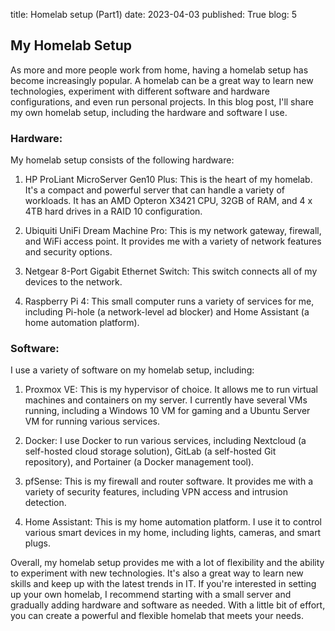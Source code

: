 title: Homelab setup (Part1)
date: 2023-04-03
published: True
blog: 5

## My Homelab Setup   

As more and more people work from home, having a homelab setup has become increasingly popular. A homelab can be a great way to learn new technologies, experiment with different software and hardware configurations, and even run personal projects. In this blog post, I'll share my own homelab setup, including the hardware and software I use.

### Hardware: 
My homelab setup consists of the following hardware:

1.  HP ProLiant MicroServer Gen10 Plus: This is the heart of my homelab. It's a compact and powerful server that can handle a variety of workloads. It has an AMD Opteron X3421 CPU, 32GB of RAM, and 4 x 4TB hard drives in a RAID 10 configuration.
    
2.  Ubiquiti UniFi Dream Machine Pro: This is my network gateway, firewall, and WiFi access point. It provides me with a variety of network features and security options.
    
3.  Netgear 8-Port Gigabit Ethernet Switch: This switch connects all of my devices to the network.
    
4.  Raspberry Pi 4: This small computer runs a variety of services for me, including Pi-hole (a network-level ad blocker) and Home Assistant (a home automation platform).
    

### Software: 
I use a variety of software on my homelab setup, including:

1.  Proxmox VE: This is my hypervisor of choice. It allows me to run virtual machines and containers on my server. I currently have several VMs running, including a Windows 10 VM for gaming and a Ubuntu Server VM for running various services.
    
2.  Docker: I use Docker to run various services, including Nextcloud (a self-hosted cloud storage solution), GitLab (a self-hosted Git repository), and Portainer (a Docker management tool).
    
3.  pfSense: This is my firewall and router software. It provides me with a variety of security features, including VPN access and intrusion detection.
    
4.  Home Assistant: This is my home automation platform. I use it to control various smart devices in my home, including lights, cameras, and smart plugs.
    

Overall, my homelab setup provides me with a lot of flexibility and the ability to experiment with new technologies. It's also a great way to learn new skills and keep up with the latest trends in IT. If you're interested in setting up your own homelab, I recommend starting with a small server and gradually adding hardware and software as needed. With a little bit of effort, you can create a powerful and flexible homelab that meets your needs.
